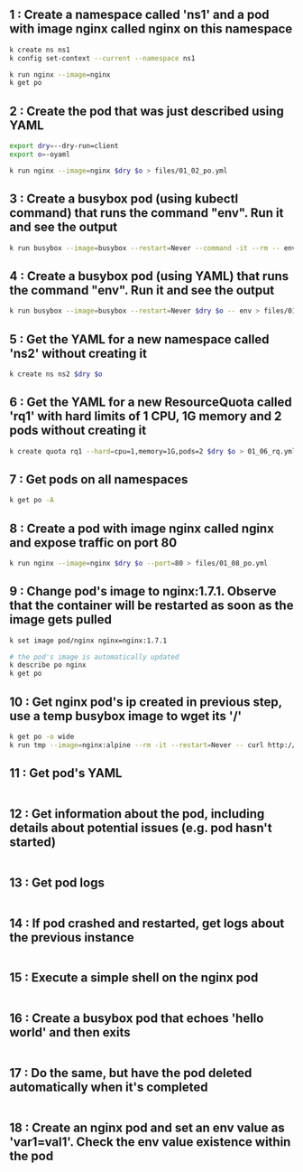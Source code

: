 

## 1 : Create a namespace called 'ns1' and a pod with image nginx called nginx on this namespace

```bash
k create ns ns1
k config set-context --current --namespace ns1

k run nginx --image=nginx
k get po
```

## 2 : Create the pod that was just described using YAML
```bash
export dry=--dry-run=client
export o=-oyaml

k run nginx --image=nginx $dry $o > files/01_02_po.yml

```

## 3 : Create a busybox pod (using kubectl command) that runs the command "env". Run it and see the output
```bash
k run busybox --image=busybox --restart=Never --command -it --rm -- env
```

## 4 : Create a busybox pod (using YAML) that runs the command "env". Run it and see the output
```bash
k run busybox --image=busybox --restart=Never $dry $o -- env > files/01_04_po.yml
```

## 5 : Get the YAML for a new namespace called 'ns2' without creating it
```bash
k create ns ns2 $dry $o
```

## 6 : Get the YAML for a new ResourceQuota called 'rq1' with hard limits of 1 CPU, 1G memory and 2 pods without creating it
```bash
k create quota rq1 --hard=cpu=1,memory=1G,pods=2 $dry $o > 01_06_rq.yml
```

## 7 : Get pods on all namespaces
```bash
k get po -A
```

## 8 : Create a pod with image nginx called nginx and expose traffic on port 80
```bash
k run nginx --image=nginx $dry $o --port=80 > files/01_08_po.yml
```

## 9 : Change pod's image to nginx:1.7.1. Observe that the container will be restarted as soon as the image gets pulled
```bash
k set image pod/nginx nginx=nginx:1.7.1

# the pod's image is automatically updated
k describe po nginx
k get po
```

## 10 : Get nginx pod's ip created in previous step, use a temp busybox image to wget its '/'
```bash
k get po -o wide
k run tmp --image=nginx:alpine --rm -it --restart=Never -- curl http://10.244.0.8
```

## 11 : Get pod's YAML
```bash

```

## 12 : Get information about the pod, including details about potential issues (e.g. pod hasn't started)
```bash

```

## 13 : Get pod logs
```bash

```

## 14 : If pod crashed and restarted, get logs about the previous instance
```bash

```

## 15 : Execute a simple shell on the nginx pod
```bash

```

## 16 : Create a busybox pod that echoes 'hello world' and then exits
```bash

```

## 17 : Do the same, but have the pod deleted automatically when it's completed
```bash

```

## 18 : Create an nginx pod and set an env value as 'var1=val1'. Check the env value existence within the pod
```bash

```
